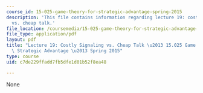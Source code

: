 ```yaml
---
course_id: 15-025-game-theory-for-strategic-advantage-spring-2015
description: 'This file contains information regarding lecture 19: costly signaling
  vs. cheap talk.'
file_location: /coursemedia/15-025-game-theory-for-strategic-advantage-spring-2015/c7de229ffadd7fb5dfe1d01b52f8ea48_MIT15_025S15_Lec_19.pdf
file_type: application/pdf
layout: pdf
title: "Lecture 19: Costly Signaling vs. Cheap Talk \u2013 15.025 Game Theory for\
  \ Strategic Advantage \u2013 Spring 2015"
type: course
uid: c7de229ffadd7fb5dfe1d01b52f8ea48

---
```

None